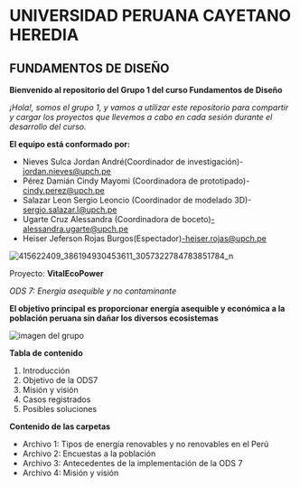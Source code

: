 # UNIVERSIDAD PERUANA CAYETANO HEREDIA
## FUNDAMENTOS DE DISEÑO
**Bienvenido al repositorio del Grupo 1 del curso Fundamentos de Diseño**

*¡Hola!, somos el grupo 1, y vamos a utilizar este repositorio para compartir y cargar los proyectos que llevemos a cabo en cada sesión durante el desarrollo del curso.*

**El equipo está conformado por:**
- Nieves Sulca Jordan André(Coordinador de investigación)- jordan.nieves@upch.pe
- Pérez Damián Cindy Mayomi (Coordinadora de prototipado)- cindy.perez@upch.pe
- Salazar Leon Sergio Leoncio (Coordinador de modelado 3D)- sergio.salazar.l@upch.pe
- Ugarte Cruz Alessandra (Coordinadora de boceto)-alessandra.ugarte@upch.pe
- Heiser Jeferson Rojas Burgos(Espectador)-heiser.rojas@upch.pe
  
![415622409_386194930453611_3057322784783851784_n](https://github.com/Jordan300105/FUNDAMENTOS-DE-DISE-O/assets/138902961/109d066f-fafc-4002-9512-dcc66c27a74f)

Proyecto: **VitalEcoPower**

*ODS 7: Energia asequible y no contaminante*

**El objetivo principal es proporcionar energía asequible y económica a la población peruana sin dañar los diversos ecosistemas**

![imagen del grupo](https://sf6colombia.com/wp-content/uploads/2023/05/La-importancia-de-la-energia-renovable-en-la-lucha-contra-el-cambio-climatico.jpg)

**Tabla de contenido**
1.   Introducción
2.   Objetivo de la ODS7
3.   Misión y visión
4.   Casos registrados
5.   Posibles soluciones

**Contenido de las carpetas**
- Archivo 1: Tipos de energía renovables y no renovables en el Perú
- Archivo 2: Encuestas a la población
- Archivo 3: Antecedentes de la implementación de la ODS 7
- Archivo 4: Misión y visión


